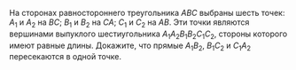 На сторонах равностороннего треугольника $ABC$ выбраны шесть точек: ${{A}_{1}}$ и ${{A}_{2}}$ на $BC$; ${{B}_{1}}$ и ${{B}_{2}}$ на $CA$; ${{C}_{1}}$ и ${{C}_{2}}$ на $AB$. Эти точки являются вершинами выпуклого шестиугольника ${{A}_{1}}{{A}_{2}}{{B}_{1}}{{B}_{2}}{{C}_{1}}{{C}_{2}}$, стороны которого имеют равные длины. Докажите, что прямые ${{A}_{1}}{{B}_{2}}$, ${{B}_{1}}{{C}_{2}}$ и ${{C}_{1}}{{A}_{2}}$ пересекаются в одной точке.